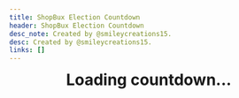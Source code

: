 ```yaml
---
title: ShopBux Election Countdown
header: ShopBux Election Countdown
desc_note: Created by @smileycreations15.
desc: Created by @smileycreations15.
links: []
---
```

<h1 id="countdown" style="text-align: center;margin-top: 0px;">Loading countdown...</h1>

<script>
// Set the date we're counting down to
var countDownDate = new Date("24 October, 2019 00:00:00 UTC+12:00").getTime();

// Update the count down every 1 second
var x = setInterval(function() {

  // Get today's date and time
  var now = new Date().getTime();
    
  // Find the distance between now and the count down date
  var distance = countDownDate - now;
    
  // Time calculations for days, hours, minutes and seconds
  var days = Math.floor(distance / (1000 * 60 * 60 * 24));
  var hours = Math.floor((distance % (1000 * 60 * 60 * 24)) / (1000 * 60 * 60));
  var minutes = Math.floor((distance % (1000 * 60 * 60)) / (1000 * 60));
  var seconds = Math.floor((distance % (1000 * 60)) / 1000);
    
  // Output the result in an element with id="demo"
  document.getElementById("countdown").innerHTML = "Voting closes in: <br>" + days + " days " + hours + " hours "
  + minutes + " minutes " + seconds + " seconds ";
    
  // If the count down is over, write some text 
  if (distance < 0) {
    clearInterval(x);
    document.getElementById("countdown").innerHTML = "Voting has closed";
  }
}, 1000);
</script>
